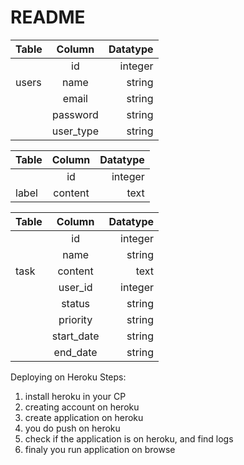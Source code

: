 # README
| Table         | Column        | Datatype |
| ------------- |:-------------:| -----:   |
|               | id            | integer  |
|users          | name          |  string  |
|               | email         |  string  |
|               | password      |  string  |
|               | user_type     |  string  |

| Table         | Column        | Datatype |
| ------------- |:-------------:| -----:   |
|               | id            |  integer |
|   label       | content       |  text    |

| Table         | Column        | Datatype |
| ------------- |:-------------:| -----:   |
|               | id            | integer  |
|               | name          | string   |
|  task         | content       | text     |
|               | user_id       | integer  |
|               | status        | string   |
|               | priority      | string   |
|               | start_date    | string   |
|               | end_date      | string   |




Deploying on Heroku Steps:
1. install heroku in your CP
2. creating account on heroku
3. create application on heroku
4. you do push on heroku
5. check if the application is on heroku, and find logs
6. finaly you run application on browse
